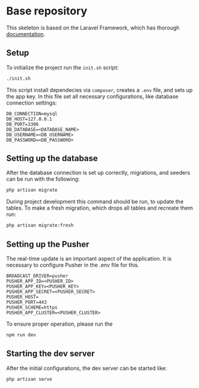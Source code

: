 # Base repository

This skeleton is based on the Laravel Framework, which has thorough [documentation](https://laravel.com).

## Setup

To initialize the project run the `init.sh` script:
```bash
./init.sh
```
This script install dependecies via `composer`, creates a `.env` file, and sets up the app key.
In this file set all necessary configurations, like database connection settings:
```
DB_CONNECTION=mysql
DB_HOST=127.0.0.1
DB_PORT=3306
DB_DATABASE=<DATABASE_NAME>
DB_USERNAME=<DB_USERNAME>
DB_PASSWORD=<DB_PASSWORD>
```
## Setting up the database
After the database connection is set up correctly, migrations, and seeders can be run with the following:
```bash
php artisan migrate
```
During project development this command should be run, to update the tables.
To make a fresh migration, which drops all tables and recreate them run:
```bash
php artisan migrate:fresh
```
## Setting up the Pusher
The real-time update is an important aspect of the application. It is necessary to configure Pusher in the .env file for this.
```
BROADCAST_DRIVER=pusher
PUSHER_APP_ID=<PUSHER_ID>
PUSHER_APP_KEY=<PUSHER_KEY>
PUSHER_APP_SECRET=<PUSHER_SECRET>
PUSHER_HOST=
PUSHER_PORT=443
PUSHER_SCHEME=https
PUSHER_APP_CLUSTER=<PUSHER_CLUSTER>
```
To ensure proper operation, please run the
```bash
npm run dev
```

## Starting the dev server
After the initial configurations, the dev server can be started like:

```bash
php artisan serve
```
